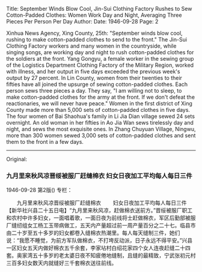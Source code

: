 Title: September Winds Blow Cool, Jin-Sui Clothing Factory Rushes to Sew Cotton-Padded Clothes: Women Work Day and Night, Averaging Three Pieces Per Person Per Day
Author:
Date: 1946-09-28
Page: 2

Xinhua News Agency, Xing County, 25th: "September winds blow cool, rushing to make cotton-padded clothes to send to the front." The Jin-Sui Clothing Factory workers and many women in the countryside, while singing songs, are working day and night to rush cotton-padded clothes for the soldiers at the front. Yang Gongyu, a female worker in the sewing group of the Logistics Department Clothing Factory of the Military Region, worked with illness, and her output in five days exceeded the previous week's output by 27 percent. In Lin County, women from their twenties to their fifties have all joined the upsurge of sewing cotton-padded clothes. Each person sews three pieces a day. They say, "I am willing not to sleep, to make cotton-padded clothes for the army at the front. If we don't defeat the reactionaries, we will never have peace." Women in the first district of Xing County made more than 5,000 sets of cotton-padded clothes in five days. The four women of Bai Shaohua's family in Li Jia Dian village sewed 24 sets overnight. An old woman in her fifties in Ao Jia Wan sews tirelessly day and night, and sews the most exquisite ones. In Zhang Chuyuan Village, Ningwu, more than 300 women sewed 3,000 sets of cotton-padded clothes and sent them to the front in a few days.



<hr /> 

Original: 


### 九月里来秋风凉晋绥被服厂赶缝棉衣  妇女日夜加工平均每人每日三件

1946-09-28
第2版()
专栏：

　　九月里来秋风凉晋绥被服厂赶缝棉衣
　　妇女日夜加工平均每人每日三件
    【新华社兴县二十五日电】“九月里来秋风凉，赶做棉衣送前方。”晋绥被服厂职工和农村中许多妇女，一面唱着歌，一面日夜为前线将士赶做棉衣，军区后勤部被服厂缝纫组女工杨工玉带病做工，五天内产量超过前一周产量百分之二十七。临县市由二十岁至五十多岁的妇女都卷入缝棉衣热潮里。每人每天缝制三件，她们说：“我愿不睡觉，为前方军队做棉衣，不打垮反动派，日子永远不得平安。”兴县一区妇女五天内做好棉衣五千余套，李家坫村白绍花家四个女人连夜赶缝二十四套。奥家湾五十多岁的老太婆日夜不知疲倦地缝制，且缝的最精致，宁武张初元村三百多妇女数天内就缝好三千套棉衣送往前线。
